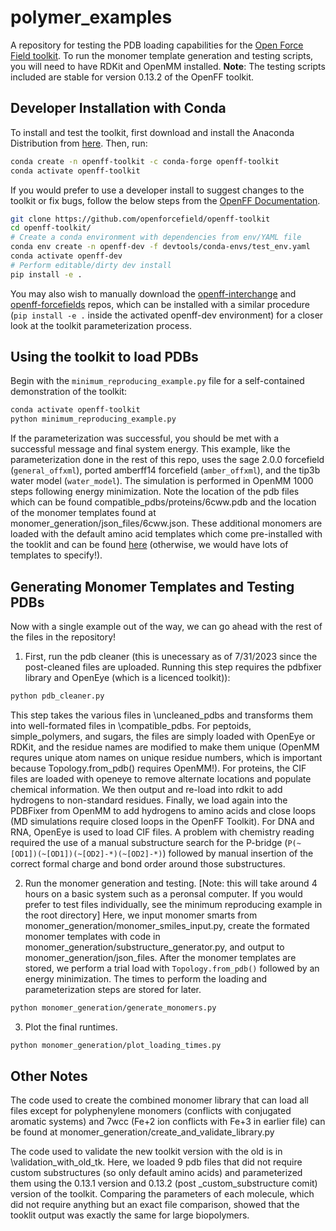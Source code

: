 # polymer_examples
A repository for testing the PDB loading capabilities for the [Open Force Field toolkit](https://github.com/openforcefield/openff-toolkit). To run the monomer template generation and testing scripts, you will need to have RDKit and OpenMM installed.
**Note**: The testing scripts included are stable for version 0.13.2 of the OpenFF toolkit. 
## Developer Installation with Conda
To install and test the toolkit, first download and install the Anaconda Distribution from [here](https://www.anaconda.com/download). Then, run:
```sh
conda create -n openff-toolkit -c conda-forge openff-toolkit
conda activate openff-toolkit
```
If you would prefer to use a developer install to suggest changes to the toolkit or fix bugs, follow the below steps from the [OpenFF Documentation](https://docs.openforcefield.org/projects/toolkit/en/latest/users/developing.html#setting-up-a-development-environment).
```sh
git clone https://github.com/openforcefield/openff-toolkit
cd openff-toolkit/
# Create a conda environment with dependencies from env/YAML file
conda env create -n openff-dev -f devtools/conda-envs/test_env.yaml
conda activate openff-dev
# Perform editable/dirty dev install
pip install -e .
```
You may also wish to manually download the [openff-interchange](https://github.com/openforcefield/openff-interchange) and [openff-forcefields](https://github.com/openforcefield/openff-forcefields) repos, which can be installed with a similar procedure (`pip install -e .` inside the activated openff-dev environment) for a closer look at the toolkit parameterization process.
## Using the toolkit to load PDBs
Begin with the `minimum_reproducing_example.py` file for a self-contained demonstration of the toolkit:
```sh
conda activate openff-toolkit
python minimum_reproducing_example.py
```
If the parameterization was successful, you should be met with a successful message and final system energy. This example, like the parameterization done in the rest of this repo, uses the sage 2.0.0 forcefield (`general_offxml`), ported amberff14 forcefield (`amber_offxml`), and the tip3b water model (`water_model`). The simulation is performed in OpenMM 1000 steps following energy minimization. Note the location of the pdb files which can be found compatible_pdbs/proteins/6cww.pdb and the location of the monomer templates found at monomer_generation/json_files/6cww.json. These additional monomers are loaded with the default amino acid templates which come pre-installed with the tooklit and can be found [here](https://github.com/openforcefield/openff-toolkit/blob/main/openff/toolkit/data/proteins/aa_residues_substructures_explicit_bond_orders_with_caps_explicit_connectivity.json) (otherwise, we would have lots of templates to specify!). 
## Generating Monomer Templates and Testing PDBs
Now with a single example out of the way, we can go ahead with the rest of the files in the repository!

1. First, run the pdb cleaner (this is unecessary as of 7/31/2023 since the post-cleaned files are uploaded. Running this step requires the pdbfixer library and OpenEye (which is a licenced toolkit)):
```sh
python pdb_cleaner.py
```
This step takes the various files in \uncleaned_pdbs and transforms them into well-formated files in \compatible_pdbs. 
For peptoids, simple_polymers, and sugars, the files are simply loaded with OpenEye or RDKit, and the residue names are modified to make them unique (OpenMM requres unique atom names on unique residue numbers, which is important because Topology.from_pdb() requires OpenMM!).
For proteins, the CIF files are loaded with openeye to remove alternate locations and populate chemical information. We then output and re-load into rdkit to add hydrogens to non-standard residues. Finally, we load again into the PDBFixer from OpenMM to add hydrogens to amino acids and close loops (MD simulations require closed loops in the OpenFF Toolkit). 
For DNA and RNA, OpenEye is used to load CIF files. A problem with chemistry reading required the use of a manual substructure search for the P-bridge (`P(~[OD1])(~[OD1])(~[OD2]-*)(~[OD2]-*)`) followed by manual insertion of the correct formal charge and bond order around those substructures. 

2. Run the monomer generation and testing. [Note: this will take around 4 hours on a basic system such as a peronsal computer. If you would prefer to test files individually, see the minimum reproducing example in the root directory] Here, we input monomer smarts from monomer_generation/monomer_smiles_input.py, create the formated monomer templates with code in monomer_generation/substructure_generator.py, and output to monomer_generation/json_files. After the monomer templates are stored, we perform a trial load with `Topology.from_pdb()` followed by an energy minimization. The times to perform the loading and parameterization steps are stored for later.
```sh
python monomer_generation/generate_monomers.py
```

3. Plot the final runtimes.
```sh
python monomer_generation/plot_loading_times.py
```
## Other Notes
The code used to create the combined monomer library that can load all files except for polyphenylene monomers (conflicts with conjugated aromatic systems) and 7wcc (Fe+2 ion conflicts with Fe+3 in earlier file) can be found at monomer_generation/create_and_validate_library.py

The code used to validate the new toolkit version with the old is in \validation_with_old_tk. Here, we loaded 9 pdb files that did not require custom substructures (so only default amino acids) and parameterized them using the 0.13.1 version and 0.13.2 (post _custom_substructure comit) version of the toolkit. Comparing the parameters of each molecule, which did not require anything but an exact file comparison, showed that the tooklit output was exactly the same for large biopolymers. 
